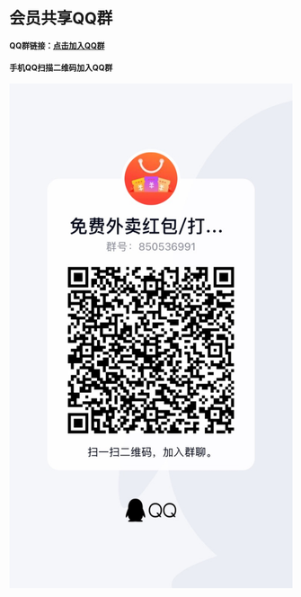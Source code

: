 # 会员共享QQ群  
#### QQ群链接：[点击加入QQ群](https://jq.qq.com/?_wv=1027&k=oxLWwtYI "点击加入QQ群")  
#### 手机QQ扫描二维码加入QQ群  
![](https://github.com/mmoxomm/vip/blob/main/qq.jpg)  

